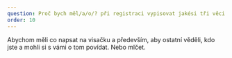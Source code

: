 ```yaml
---
question: Proč bych měl/a/o/? při registraci vypisovat jakési tři věci a Twitter handle?
order: 10
---
```

Abychom měli co napsat na visačku a především, aby ostatní věděli, kdo jste a mohli si s vámi o tom povídat. Nebo mlčet.

